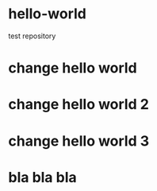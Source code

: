 # hello-world
test repository
# change hello world
# change hello world 2
# change hello world 3


# bla bla bla